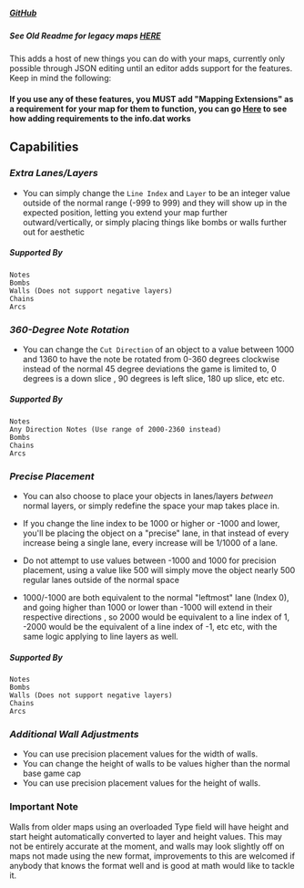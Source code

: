 ##### [GitHub](https://github.com/Kylemc1413/MappingExtensions)
##### See Old Readme for legacy maps [HERE](README-Beatmapv2.md)

This adds a host of new things you can do with your maps, currently only possible through JSON editing until an editor adds support for the features. Keep in mind the following:

#### If you use any of these features, you MUST add "Mapping Extensions" as a requirement for your map for them to function, you can go [Here](https://github.com/Kylemc1413/SongCore/blob/master/README.md) to see how adding requirements to the info.dat works
## Capabilities
### _Extra Lanes/Layers_
- You can simply change the `Line Index`  and `Layer` to be an integer value outside of the normal range (-999 to 999) and they will show up in the expected position, letting you extend your map further outward/vertically, or simply placing things like bombs or walls further out for aesthetic
##### Supported By
    Notes
    Bombs
    Walls (Does not support negative layers)
    Chains
    Arcs
### _360-Degree Note Rotation_
- You can change the `Cut Direction` of an object to a value between 1000 and 1360 to have the note be rotated from 0-360 degrees clockwise instead of the normal 45 degree deviations the game is limited to, 0 degrees is a down slice , 90 degrees is left slice, 180 up slice,  etc etc.
##### Supported By
    Notes
    Any Direction Notes (Use range of 2000-2360 instead)
    Bombs
    Chains
    Arcs
### _Precise Placement_
- You can also choose to place your objects in lanes/layers *between* normal layers, or simply redefine the space your map takes place in.

- If you change the line index to be 1000 or higher or -1000 and lower, you'll be placing the object on a "precise" lane, in that instead of every increase being a single lane, every increase will be 1/1000 of a lane.

- Do not attempt to use values between -1000 and 1000 for precision placement, using a value like 500 will simply move the object nearly 500 regular lanes outside of the normal space

- 1000/-1000 are both equivalent to the normal "leftmost" lane (Index 0), and going higher than 1000 or lower than -1000 will extend in their respective directions , so 2000 would be equivalent to a line index of 1, -2000 would be the equivalent of a line index of -1, etc etc, with the same logic applying to line layers as well. 
##### Supported By
    Notes
    Bombs
    Walls (Does not support negative layers)
    Chains
    Arcs
### _Additional Wall Adjustments_
- You can use precision placement values for the width of walls.
- You can change the height of walls to be values higher than the normal base game cap
- You can use precision placement values for the height of walls.
### Important Note
   Walls from older maps using an overloaded Type field will have height and start height automatically converted to layer and height values. This may not be entirely accurate at the moment, and walls may look slightly off on maps not made using the new format, improvements to this are welcomed if anybody that knows the format well and is good at math would like to tackle it.

